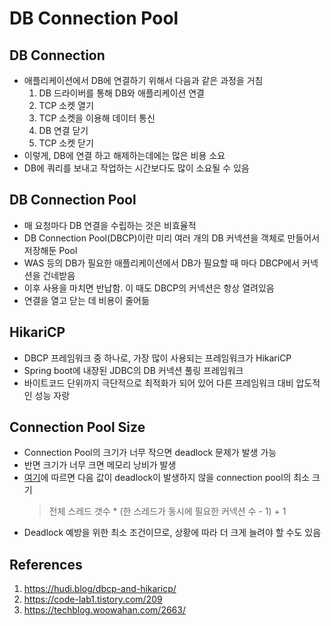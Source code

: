 # DB Connection Pool

## DB Connection

- 애플리케이션에서 DB에 연결하기 위해서 다음과 같은 과정을 거침
  1.  DB 드라이버를 통해 DB와 애플리케이션 연결
  2.  TCP 소켓 열기
  3.  TCP 소켓을 이용해 데이터 통신
  4.  DB 연결 닫기
  5.  TCP 소켓 닫기
- 이렇게, DB에 연결 하고 해제하는데에는 많은 비용 소요
- DB에 쿼리를 보내고 작업하는 시간보다도 많이 소요될 수 있음

## DB Connection Pool

- 매 요청마다 DB 연결을 수립하는 것은 비효율적
- DB Connection Pool(DBCP)이란 미리 여러 개의 DB 커넥션을 객체로 만들어서 저장해둔 Pool
- WAS 등의 DB가 필요한 애플리케이션에서 DB가 필요할 때 마다 DBCP에서 커넥션을 건네받음
- 이후 사용을 마치면 반납함. 이 때도 DBCP의 커넥션은 항상 열려있음
- 연결을 열고 닫는 데 비용이 줄어듦

## HikariCP

- DBCP 프레임워크 중 하나로, 가장 많이 사용되는 프레임워크가 HikariCP
- Spring boot에 내장된 JDBC의 DB 커넥션 풀링 프레임워크
- 바이트코드 단위까지 극단적으로 최적화가 되어 있어 다른 프레임워크 대비 압도적인 성능 자랑

## Connection Pool Size

- Connection Pool의 크기가 너무 작으면 deadlock 문제가 발생 가능
- 반면 크기가 너무 크면 메모리 낭비가 발생
- [여기](https://techblog.woowahan.com/2663/)에 따르면 다음 값이 deadlock이 발생하지 않을 connection pool의 최소 크기
  > 전체 스레드 갯수 \* (한 스레드가 동시에 필요한 커넥션 수 - 1) + 1
- Deadlock 예방을 위한 최소 조건이므로, 상황에 따라 더 크게 늘려야 할 수도 있음

## References

1. https://hudi.blog/dbcp-and-hikaricp/
2. https://code-lab1.tistory.com/209
3. https://techblog.woowahan.com/2663/
